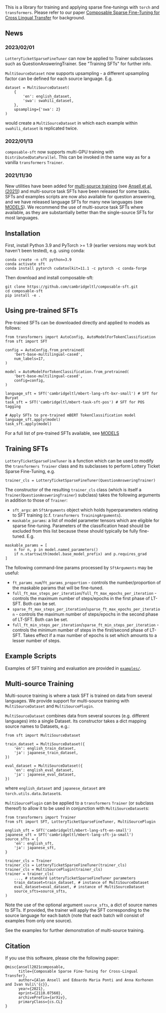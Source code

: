 This is a library for training and applying sparse fine-tunings with `torch` and `transformers`. Please refer to our paper [Composable Sparse Fine-Tuning for Cross Lingual Transfer](https://arxiv.org/abs/2110.07560) for background.


## News

### 2023/02/01
`LotteryTicketSparseFineTuner` can now be applied to Trainer subclasses such as QuestionAnsweringTrainer. See "Training SFTs" for further info.

`MultiSourceDataset` now supports upsampling - a different upsampling factor can be defined for each source language. E.g.
```
dataset = MultiSourceDataset(
    {
        'en': english_dataset,
        'swa': swahili_dataset,
    },
    upsampling={'swa': 2}
)
```
would create a `MultiSourceDataset` in which each example within `swahili_dataset` is replicated twice.

### 2022/01/13
`composable-sft` now supports multi-GPU training with `DistributedDataParallel`. This can be invoked in the same way as for a vanilla `transformers` `Trainer`.

### 2021/11/30
New utilities have been added for [multi-source training](#multi-source-training) (see [Ansell et al. (2021)](https://aclanthology.org/2021.findings-emnlp.410/)) and multi-source task SFTs have been released for some tasks. SFTs and examples scripts are now also available for question answering, and we have released language SFTs for many new languages (see [MODELS](MODELS.md)). We recommend the use of multi-source task SFTs where available, as they are substantially better than the single-source SFTs for most languages.


## Installation

First, install Python 3.9 and PyTorch >= 1.9 (earlier versions may work but haven't been tested), e.g. using conda:
```
conda create -n sft python=3.9
conda activate sft
conda install pytorch cudatoolkit=11.1 -c pytorch -c conda-forge
```

Then download and install composable-sft:
```
git clone https://github.com/cambridgeltl/composable-sft.git
cd composable-sft
pip install -e .
```


## Using pre-trained SFTs

Pre-trained SFTs can be downloaded directly and applied to models as follows:
```
from transformers import AutoConfig, AutoModelForTokenClassification
from sft import SFT

config = AutoConfig.from_pretrained(
    'bert-base-multilingual-cased',
    num_labels=17,
)

model = AutoModelForTokenClassification.from_pretrained(
    'bert-base-multilingual-cased',
    config=config,
)

language_sft = SFT('cambridgeltl/mbert-lang-sft-bxr-small') # SFT for Buryat
task_sft = SFT('cambridgeltl/mbert-task-sft-pos') # SFT for POS tagging

# Apply SFTs to pre-trained mBERT TokenClassification model
language_sft.apply(model)
task_sft.apply(model)
```

For a full list of pre-trained SFTs available, see [MODELS](MODELS.md)


## Training SFTs

`LotteryTicketSparseFineTuner` is a function which can be used to modify the `transformers Trainer` class and its subclasses to perform Lottery Ticket Sparse Fine-Tuning, e.g.
```
trainer_cls = LotteryTicketSparseFineTuner(QuestionAnsweringTrainer)
```
The constructor of the resulting `trainer_cls` class (which is itself a `Trainer`/`QuestionAnsweringTrainer`) subclass) takes the following arguments in addition to those of `Trainer`:
* `sft_args`: an `SftArguments` object which holds hyperparameters relating to SFT training (c.f. `transformers TrainingArguments`).
* `maskable_params`: a list of model parameter tensors which are eligible for sparse fine-tuning. Parameters of the classification head should be excluded from this list because these should typically be fully fine-tuned. E.g.
```
maskable_params = [
    n for n, p in model.named_parameters()
    if n.startswith(model.base_model_prefix) and p.requires_grad
]
```

The following command-line params processed by `SftArguments` may be useful:
* `ft_params_num`/`ft_params_proportion` - controls the number/proportion of the maskable params that will be fine-tuned.
* `full_ft_max_steps_per_iteration`/`full_ft_max_epochs_per_iteration` - controls the maximum number of steps/epochs in the first phase of LT-SFT. Both can be set.
* `sparse_ft_max_steps_per_iteration`/`sparse_ft_max_epochs_per_iteration` - controls the maximum number of steps/epochs in the second phase of LT-SFT. Both can be set.
* `full_ft_min_steps_per_iteration`/`sparse_ft_min_steps_per_iteration` - controls the minimum number of steps in the first/second phase of LT-SFT. Takes effect if a max number of epochs is set which amounts to a lesser number of steps.


## Example Scripts
Examples of SFT training and evaluation are provided in [`examples/`](examples).


## Multi-source Training
Multi-source training is where a task SFT is trained on data from several languages. We provide support for multi-source training with `MultiSourceDataset` and `MultiSourcePlugin`.

`MultiSourceDataset` combines data from several sources (e.g. different languages) into a single Dataset. Its constructor takes a dict mapping source names to Datasets, e.g.:
```
from sft import MultiSourceDataset

train_dataset = MultiSourceDataset({
    'en': english_train_dataset,
    'ja': japanese_train_dataset,
})

eval_dataset = MultiSourceDataset({
    'en': english_eval_dataset,
    'ja': japanese_eval_dataset,
})
```
where `english_dataset` and `japanese_dataset` are `torch.utils.data.Dataset`s.

`MultiSourcePlugin` can be applied to a `transformers` `Trainer` (or subclass thereof) to allow it to be used in conjunction with `MultiSourceDataset`s:
```
from transformers import Trainer
from sft import SFT, LotteryTicketSparseFineTuner, MultiSourcePlugin

english_sft = SFT('cambridgeltl/mbert-lang-sft-en-small')
japanese_sft = SFT('cambridgeltl/mbert-lang-sft-ja-small')
source_sfts = {
    'en': english_sft,
    'ja': japanese_sft,
}

trainer_cls = Trainer
trainer_cls = LotteryTicketSparseFineTuner(trainer_cls)
trainer_cls = MultiSourcePlugin(trainer_cls)
trainer = trainer_cls(
    ..., # standard LotteryTicketSparseFineTuner parameters
    train_dataset=train_dataset, # instance of MultiSourceDataset
    eval_dataset=eval_dataset, # instance of MultiSourceDataset
    source_sfts=source_sfts,
)
```
Note the use of the optional argument `source_sfts`, a dict of source names to SFTs. If provided, the trainer will apply the SFT corresponding to the source language for each batch (note that each batch will consist of examples from only one source).

See the examples for further demonstration of multi-source training.


## Citation
If you use this software, please cite the following paper:
```
@misc{ansell2021composable,
      title={Composable Sparse Fine-Tuning for Cross-Lingual Transfer},
      author={Alan Ansell and Edoardo Maria Ponti and Anna Korhonen and Ivan Vuli\'{c}},
      year={2021},
      eprint={2110.07560},
      archivePrefix={arXiv},
      primaryClass={cs.CL}
}
```
